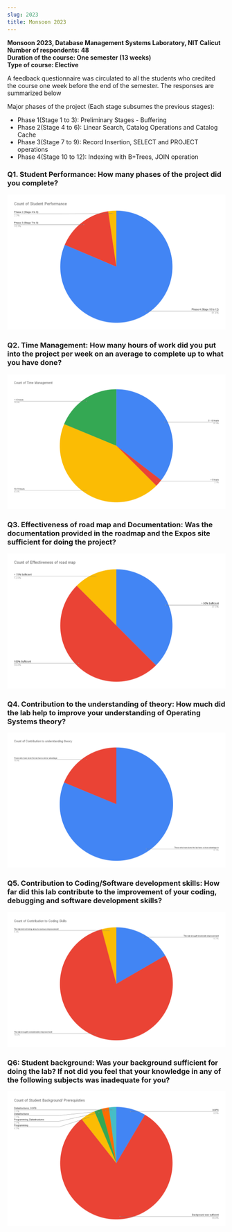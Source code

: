 ```yaml
---
slug: 2023
title: Monsoon 2023
---
```


**Monsoon 2023, Database Management Systems Laboratory, NIT Calicut**<br/>
**Number of respondents: 48**<br/>
**Duration of the course: One semester (13 weeks)**<br/>
**Type of course: Elective**

A feedback questionnaire was circulated to all the students who credited the course one week before the end of the semester. The responses are summarized below

Major phases of the project (Each stage subsumes the previous stages):

- Phase 1(Stage 1 to 3): Preliminary Stages - Buffering
- Phase 2(Stage 4 to 6): Linear Search, Catalog Operations and Catalog Cache
- Phase 3(Stage 7 to 9): Record Insertion, SELECT and PROJECT operations
- Phase 4(Stage 10 to 12): Indexing with B+Trees, JOIN operation

### Q1. Student Performance: How many phases of the project did you complete?

![](./graphs/q1.png)

### Q2. Time Management: How many hours of work did you put into the project per week on an average to complete up to what you have done?

![](./graphs/q2.png)

### Q3. Effectiveness of road map and Documentation: Was the documentation provided in the roadmap and the Expos site sufficient for doing the project?

![](./graphs/q3.png)

### Q4. Contribution to the understanding of theory: How much did the lab help to improve your understanding of Operating Systems theory?

![](./graphs/q4.png)

### Q5. Contribution to Coding/Software development skills: How far did this lab contribute to the improvement of your coding, debugging and software development skills?

![](./graphs/q5.png)

### Q6: Student background: Was your background sufficient for doing the lab? If not did you feel that your knowledge in any of the following subjects was inadequate for you?

![](./graphs/q6.png)
